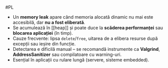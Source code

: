 #PL 
- Un **memory leak** apare când memoria alocată dinamic nu mai este accesibilă, dar **nu a fost eliberată**.
- Se acumulează în [[heap]] și poate duce la **scăderea performanței** sau **blocarea aplicației** (în timp).
- Cauze frecvente: lipsa `delete`/`free`, uitarea de a elibera resurse după excepții sau ieșire din funcție.
- Detectarea e dificilă manual – se recomandă instrumente ca **Valgrind**, **AddressSanitizer** sau compilatoare cu warning-uri.
- Esențial în aplicații cu rulare lungă (servere, sisteme embedded).


